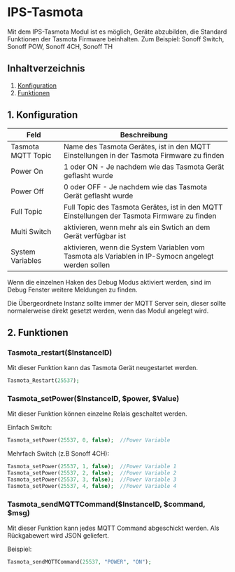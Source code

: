# IPS-Tasmota
Mit dem IPS-Tasmota Modul ist es möglich, Geräte abzubilden, die Standard Funktionen der Tasmota Firmware beinhalten.
Zum Beispiel: Sonoff Switch, Sonoff POW, Sonoff 4CH, Sonoff TH

## Inhaltverzeichnis
1. [Konfiguration](#1-konfiguration)
2. [Funktionen](#2-funktionen)

## 1. Konfiguration

Feld | Beschreibung
------------ | -------------
Tasmota MQTT Topic | Name des Tasmota Gerätes, ist in den MQTT Einstellungen in der Tasmota Firmware zu finden
Power On| 1 oder ON - Je nachdem wie das Tasmota Gerät geflasht wurde
Power Off| 0 oder OFF - Je nachdem wie das Tasmota Gerät geflasht wurde
Full Topic| Full Topic des Tasmota Gerätes, ist in den MQTT Einstellungen der Tasmota Firmware zu finden
Multi Switch| aktivieren, wenn mehr als ein Swtich an dem Gerät verfügbar ist
System Variables| aktivieren, wenn die System Variablen vom Tasmota als Variablen in IP-Symocn angelegt werden sollen

Wenn die einzelnen Haken des Debug Modus aktiviert werden, sind im Debug Fenster weitere Meldungen zu finden.

Die Übergeordnete Instanz sollte immer der MQTT Server sein, dieser sollte normalerweise direkt gesetzt werden, wenn das Modul angelegt wird.

## 2. Funktionen

### Tasmota_restart($InstanceID)
Mit dieser Funktion kann das Tasmota Gerät neugestartet werden.

```php
Tasmota_Restart(25537);
```

### Tasmota_setPower($InstanceID, $power, $Value)
Mit dieser Funktion können einzelne Relais geschaltet werden.

Einfach Switch:
```php
Tasmota_setPower(25537, 0, false);  //Power Variable
```
Mehrfach Switch (z.B Sonoff 4CH):
```php
Tasmota_setPower(25537, 1, false);  //Power Variable 1
Tasmota_setPower(25537, 2, false);  //Power Variable 2
Tasmota_setPower(25537, 3, false);  //Power Variable 3
Tasmota_setPower(25537, 4, false);  //Power Variable 4
```
### Tasmota_sendMQTTCommand($InstanceID, $command, $msg)
Mit dieser Funktion kann jedes MQTT Command abgeschickt werden.
Als Rückgabewert wird JSON geliefert.

Beispiel:
```php
Tasmota_sendMQTTCommand(25537, "POWER", "ON");
```
